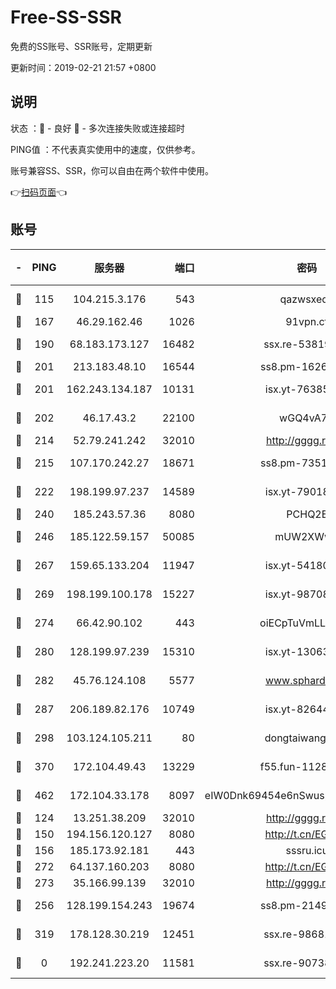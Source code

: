 # Free-SS-SSR

免费的SS账号、SSR账号，定期更新

更新时间：2019-02-21 21:57 +0800

## 说明

状态     ：🙂 - 良好 🙁 - 多次连接失败或连接超时

PING值   ：不代表真实使用中的速度，仅供参考。

账号兼容SS、SSR，你可以自由在两个软件中使用。

👉[扫码页面](https://liesauer.github.io/free-ss-ssr.github.io/)👈

## 账号

|-|PING|服务器|端口|密码|加密方式|区域|
|:----:|:----:|:-----:|-----:|:----:|:----:|:----:|
|🙂|115|104.215.3.176|543|qazwsxedc|aes-256-gcm|JP|
|🙂|167|46.29.162.46|1026|91vpn.cf|rc4-md5|RU|
|🙂|190|68.183.173.127|16482|ssx.re-53819534|aes-256-cfb|US|
|🙂|201|213.183.48.10|16544|ss8.pm-16263031|rc4-md5|RU|
|🙂|201|162.243.134.187|10131|isx.yt-76385286|aes-256-cfb|US|
|🙂|202|46.17.43.2|22100|wGQ4vA7D|aes-256-gcm|RU|
|🙂|214|52.79.241.242|32010|http://gggg.rocks|chacha20|KR|
|🙂|215|107.170.242.27|18671|ss8.pm-73518154|aes-256-cfb|US|
|🙂|222|198.199.97.237|14589|isx.yt-79018658|aes-256-cfb|US|
|🙂|240|185.243.57.36|8080|PCHQ2E|rc4-md5|US|
|🙂|246|185.122.59.157|50085|mUW2XWw8|aes-256-cfb|GB|
|🙂|267|159.65.133.204|11947|isx.yt-54180036|aes-256-cfb|SG|
|🙂|269|198.199.100.178|15227|isx.yt-98708558|aes-256-cfb|US|
|🙂|274|66.42.90.102|443|oiECpTuVmLLxk4Ts|aes-256-cfb|US|
|🙂|280|128.199.97.239|15310|isx.yt-13063955|aes-256-cfb|SG|
|🙂|282|45.76.124.108|5577|www.sphard.com|aes-256-cfb|AU|
|🙂|287|206.189.82.176|10749|isx.yt-82644423|aes-256-cfb|SG|
|🙂|298|103.124.105.211|80|dongtaiwang.com|aes-256-cfb|US|
|🙂|370|172.104.49.43|13229|f55.fun-11286035|aes-256-cfb|SG|
|🙂|462|172.104.33.178|8097|eIW0Dnk69454e6nSwuspv9DmS201tQ0D|aes-256-cfb|SG|
|🙂|124|13.251.38.209|32010|http://gggg.rocks|chacha20|SG|
|🙂|150|194.156.120.127|8080|http://t.cn/EGJIyrl|rc4-md5|RU|
|🙂|156|185.173.92.181|443|sssru.icu|rc4-md5|RU|
|🙂|272|64.137.160.203|8080|http://t.cn/EGJIyrl|rc4-md5|CA|
|🙂|273|35.166.99.139|32010|http://gggg.rocks|chacha20|US|
|🙁|256|128.199.154.243|19674|ss8.pm-21493386|aes-256-cfb|SG|
|🙁|319|178.128.30.219|12451|ssx.re-98681435|aes-256-cfb|SG|
|🙁|0|192.241.223.20|11581|ssx.re-90738026|aes-256-cfb|US|
